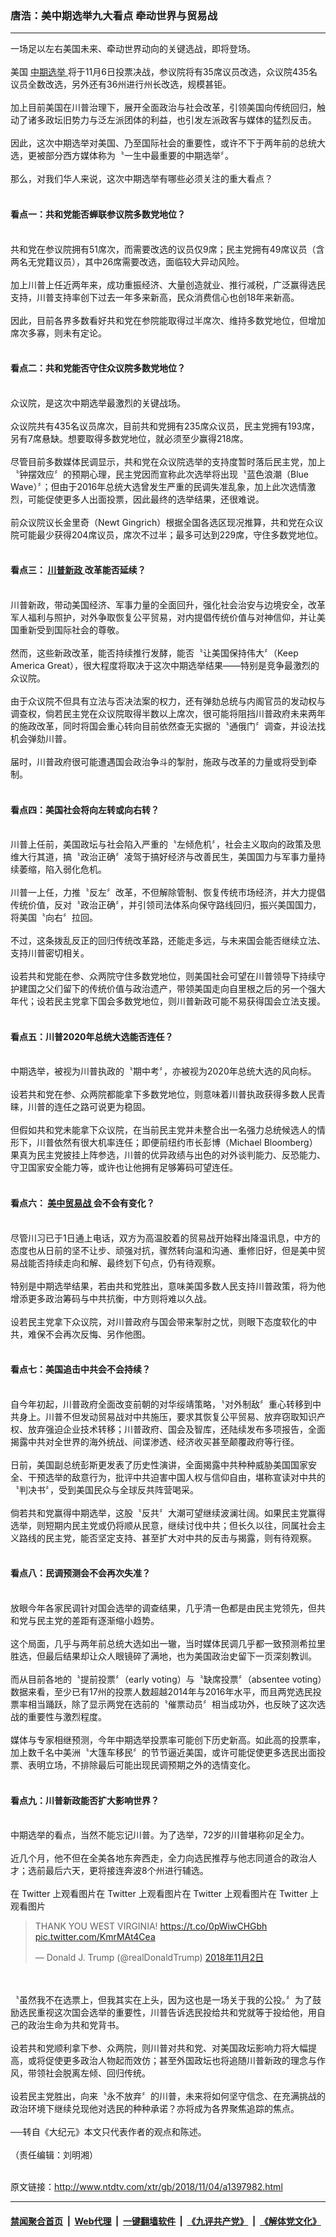 ### 唐浩：美中期选举九大看点 牵动世界与贸易战
------------------------

<div class="wysiwyg">
 一场足以左右美国未来、牵动世界动向的关键选战，即将登场。
 <br/>
 <br/>
 美国
 <a href="http://www.ntdtv.com/xtr/gb/articlelistbytag_中期选举.html" target="_blank">
  中期选举
 </a>
 将于11月6日投票决战，参议院将有35席议员改选，众议院435名议员全数改选，另外还有36州进行州长改选，规模甚钜。
 <br/>
 <br/>
 加上目前美国在川普治理下，展开全面政治与社会改革，引领美国向传统回归，触动了诸多政坛旧势力与泛左派团体的利益，也引发左派政客与媒体的猛烈反击。
 <br/>
 <br/>
 因此，这次中期选举对美国、乃至国际社会的重要性，或许不下于两年前的总统大选，更被部分西方媒体称为〝一生中最重要的中期选举〞。
 <br/>
 <br/>
 那么，对我们华人来说，这次中期选举有哪些必须关注的重大看点？
 <br/>
 <br/>
 <h4>
  看点一：共和党能否蝉联参议院多数党地位？
 </h4>
 <br/>
 共和党在参议院拥有51席次，而需要改选的议员仅9席；民主党拥有49席议员（含两名无党籍议员），其中26席需要改选，面临较大异动风险。
 <br/>
 <br/>
 加上川普上任近两年来，成功重振经济、大量创造就业、推行减税，广泛赢得选民支持，川普支持率创下过去一年多来新高，民众消费信心也创18年来新高。
 <br/>
 <br/>
 因此，目前各界多数看好共和党在参院能取得过半席次、维持多数党地位，但增加席次多寡，则未有定论。
 <br/>
 <br/>
 <h4>
  看点二：共和党能否守住众议院多数党地位？
 </h4>
 <br/>
 众议院，是这次中期选举最激烈的关键战场。
 <br/>
 <br/>
 众议院共有435名议员席次，目前共和党拥有235席众议员，民主党拥有193席，另有7席悬缺。想要取得多数党地位，就必须至少赢得218席。
 <br/>
 <br/>
 尽管目前多数媒体民调显示，共和党在众议院选举的支持度暂时落后民主党，加上〝钟摆效应〞的预期心理，民主党因而宣称此次选举将出现〝蓝色浪潮（Blue Wave）〞；但由于2016年总统大选曾发生严重的民调失准乱象，加上此次选情激烈，可能促使更多人出面投票，因此最终的选举结果，还很难说。
 <br/>
 <br/>
 前众议院议长金里奇（Newt Gingrich）根据全国各选区现况推算，共和党在众议院可能最少获得204席议员，席次不过半；最多可达到229席，守住多数党地位。
 <br/>
 <br/>
 <h4>
  看点三：
  <a href="http://www.ntdtv.com/xtr/gb/articlelistbytag_川普新政.html" target="_blank">
   川普新政
  </a>
  改革能否延续？
 </h4>
 <br/>
 川普新政，带动美国经济、军事力量的全面回升，强化社会治安与边境安全，改革军人福利与照护，对外争取恢复公平贸易，对内提倡传统价值与对神信仰，并让美国重新受到国际社会的尊敬。
 <br/>
 <br/>
 然而，这些新政改革，能否持续推行发酵，能否〝让美国保持伟大〞（Keep America Great），很大程度将取决于这次中期选举结果——特别是竞争最激烈的众议院。
 <br/>
 <br/>
 由于众议院不但具有立法与否决法案的权力，还有弹劾总统与内阁官员的发动权与调查权，倘若民主党在众议院取得半数以上席次，很可能将阻挡川普政府未来两年的施政改革，同时将国会重心转向目前依然查无实据的〝通俄门〞调查，并设法找机会弹劾川普。
 <br/>
 <br/>
 届时，川普政府很可能遭遇国会政治争斗的掣肘，施政与改革的力量或将受到牵制。
 <br/>
 <br/>
 <h4>
  看点四：美国社会将向左转或向右转？
 </h4>
 <br/>
 川普上任前，美国政坛与社会陷入严重的〝左倾危机〞，社会主义取向的政策及思维大行其道，搞〝政治正确〞凌驾于搞好经济与改善民生，美国国力与军事力量持续萎缩，陷入弱化危机。
 <br/>
 <br/>
 川普一上任，力推〝反左〞改革，不但解除管制、恢复传统市场经济，并大力提倡传统价值，反对〝政治正确〞，并引领司法体系向保守路线回归，振兴美国国力，将美国〝向右〞拉回。
 <br/>
 <br/>
 不过，这条拨乱反正的回归传统改革路，还能走多远，与未来国会能否继续立法、支持川普密切相关。
 <br/>
 <br/>
 设若共和党能在参、众两院守住多数党地位，则美国社会可望在川普领导下持续守护建国之父们留下的传统价值与政治遗产，带领美国走向自里根之后的另一个强大年代；设若民主党拿下国会多数党地位，则川普新政可能不易获得国会立法支援。
 <br/>
 <br/>
 <h4>
  看点五：川普2020年总统大选能否连任？
 </h4>
 <br/>
 中期选举，被视为川普执政的〝期中考〞，亦被视为2020年总统大选的风向标。
 <br/>
 <br/>
 设若共和党在参、众两院都能拿下多数党地位，则意味着川普执政获得多数人民青睐，川普的连任之路可说更为稳固。
 <br/>
 <br/>
 但假如共和党未能拿下众议院，在当前民主党并未整合出一名强力总统候选人的情形下，川普依然有很大机率连任；即便前纽约市长彭博（Michael Bloomberg）果真为民主党披挂上阵参选，川普的优异政绩与出色的对外谈判能力、反恐能力、守卫国家安全能力等，或许也让他拥有足够筹码可望连任。
 <br/>
 <br/>
 <h4>
  看点六：
  <a href="http://www.ntdtv.com/xtr/gb/articlelistbytag_美中贸易战.html" target="_blank">
   美中贸易战
  </a>
  会不会有变化？
 </h4>
 <br/>
 尽管川习已于1日通上电话，双方为高温胶着的贸易战开始释出降温讯息，中方的态度也从日前的坚不让步、顽强对抗，骤然转向温和沟通、重修旧好，但是美中贸易战能否持续走向和解、最终划下句点，仍有待观察。
 <br/>
 <br/>
 特别是中期选举结果，若由共和党胜出，意味美国多数人民支持川普政策，将为他增添更多政治筹码与中共抗衡，中方则将难以久战。
 <br/>
 <br/>
 设若民主党拿下众议院，对川普政府与国会带来掣肘之忧，则眼下态度软化的中共，难保不会再次反悔、另作他图。
 <br/>
 <br/>
 <h4>
  看点七：美国追击中共会不会持续？
 </h4>
 <br/>
 自今年初起，川普政府全面改变前朝的对华绥靖策略，〝对外制敌〞重心转移到中共身上。川普不但发动贸易战对中共施压，要求其恢复公平贸易、放弃窃取知识产权、放弃强迫企业技术转移；川普政府、国会及智库，还陆续发布多项报告，全面揭露中共对全世界的海外统战、间谍渗透、经济收买甚至颠覆政府等行径。
 <br/>
 <br/>
 日前，美国副总统彭斯更发表了历史性演讲，全面揭露中共种种威胁美国国家安全、干预选举的敌意行为，批评中共迫害中国人权与信仰自由，堪称宣读对中共的〝判决书〞，受到美国民众与全球反共阵营喝采。
 <br/>
 <br/>
 倘若共和党赢得中期选举，这股〝反共〞大潮可望继续波澜壮阔。如果民主党赢得选举，则短期内民主党或仍将顺从民意，继续讨伐中共；但长久以往，同属社会主义路线的民主党，能否坚定支持、甚至扩大对中共的反击与揭露，则有待观察。
 <br/>
 <br/>
 <h4>
  看点八：民调预测会不会再次失准？
 </h4>
 <br/>
 放眼今年各家民调针对国会选举的调查结果，几乎清一色都是由民主党领先，但共和党与民主党的差距有逐渐缩小趋势。
 <br/>
 <br/>
 这个局面，几乎与两年前总统大选如出一辙，当时媒体民调几乎都一致预测希拉里胜选，但最后结果却让众人眼镜碎了满地，也为美国政治史留下一页深刻教训。
 <br/>
 <br/>
 而从目前各地的〝提前投票〞（early voting）与〝缺席投票〞（absentee voting）数据来看，至少已有17州的投票人数超越2014年与2016年水平，而且两党选民投票率相当踊跃，除了显示两党在选前的〝催票动员〞相当成功外，也反映了这次选战的重要性与激烈程度。
 <br/>
 <br/>
 媒体与专家相继预测，今年中期选举投票率可能创下历史新高。如此高的投票率，加上数千名中美洲〝大篷车移民〞的节节逼近美国，或许可能促使更多选民出面投票、表明立场，不排除最后可能出现民调预期之外的选情变化。
 <br/>
 <br/>
 <h4>
  看点九：川普新政能否扩大影响世界？
 </h4>
 <br/>
 中期选举的看点，当然不能忘记川普。为了选举，72岁的川普堪称卯足全力。
 <br/>
 <br/>
 近几个月，他不但在全美各地东奔西走，全力向选民推荐与他志同道合的政治人才；选前最后六天，更将接连奔波8个州进行辅选。
 <br/>
 <br/>
 在 Twitter 上观看图片在 Twitter 上观看图片在 Twitter 上观看图片在 Twitter 上观看图片
 <br/>
 <blockquote class="twitter-tweet" data-lang="zh-cn">
  <p dir="ltr" lang="en">
   THANK YOU WEST VIRGINIA!
   <a href="https://t.co/0pWiwCHGbh">
    https://t.co/0pWiwCHGbh
   </a>
   <a href="https://t.co/KmrMAt4Cea">
    pic.twitter.com/KmrMAt4Cea
   </a>
  </p>
  — Donald J. Trump (@realDonaldTrump)
  <a href="https://twitter.com/realDonaldTrump/status/1058490401802371072?ref_src=twsrc%5Etfw">
   2018年11月2日
  </a>
 </blockquote>
 <br/>
 <div style="clear:both;display:block;">
 </div>
 <br/>
 〝虽然我不在选票上，但我其实在上头，因为这也是一场关于我的公投。〞为了鼓励选民重视这次国会选举的重要性，川普告诉选民投给共和党就等于投给他，用自己的政治生命为共和党背书。
 <br/>
 <br/>
 设若共和党顺利拿下参、众两院，则川普对共和党、对美国政坛影响力将大幅提高，或将促使更多政治人物起而效仿；甚至外国政坛也将追随川普新政的理念与作风，带领社会脱离左倾、回归传统。
 <br/>
 <br/>
 设若民主党胜出，向来〝永不放弃〞的川普，未来将如何坚守信念、在充满挑战的政治环境下继续兑现他对选民的种种承诺？亦将成为各界聚焦追踪的焦点。
 <br/>
 <br/>
 ──转自《大纪元》本文只代表作者的观点和陈述。
 <br/>
 <br/>
 （责任编辑：刘明湘）
</div>

<br/>原文链接：http://www.ntdtv.com/xtr/gb/2018/11/04/a1397982.html


------------------------
#### [禁闻聚合首页](https://github.com/gfw-breaker/banned-news/blob/master/README.md) &nbsp;|&nbsp; [Web代理](https://github.com/gfw-breaker/open-proxy/blob/master/README.md) &nbsp;|&nbsp; [一键翻墙软件](https://github.com/gfw-breaker/nogfw/blob/master/README.md) &nbsp;|&nbsp; [《九评共产党》](https://github.com/gfw-breaker/9ping.md/blob/master/README.md#九评之一评共产党是什么) &nbsp;|&nbsp; [《解体党文化》](https://github.com/gfw-breaker/jtdwh.md/blob/master/README.md#绪论)